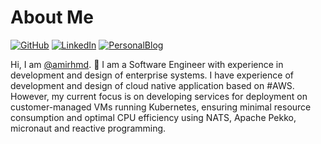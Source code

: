 # About Me

[![GitHub](https://img.shields.io/badge/GitHub-%40amirhmd-239a3b.svg)](https://github.com/amirhmd)
[![LinkedIn](https://img.shields.io/badge/Linked-in-0c66c3.svg)](https://www.linkedin.com/in/amirhm/)
[![PersonalBlog](https://img.shields.io/badge/Personal-blog-6c3a3b.svg)](https://amirhmd.github.io)



Hi, I am [@amirhmd](https://github.com/amirhmd). 👋 I am a Software Engineer with experience in development and design of enterprise systems. I have experience of development and design of cloud native application based on #AWS. However, my current focus is on developing services for deployment on customer-managed VMs running Kubernetes, ensuring minimal resource consumption and optimal CPU efficiency using NATS, Apache Pekko, micronaut and reactive programming.
